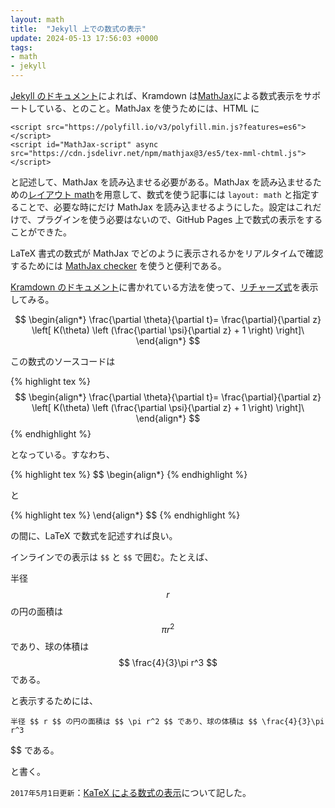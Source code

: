 ```yaml
---
layout: math
title:  "Jekyll 上での数式の表示"
update: 2024-05-13 17:56:03 +0000
tags:
- math
- jekyll
---
```

[Jekyll のドキュメント](http://jekyllrb.com/docs/extras/)によれば、Kramdown は[MathJax](http://www.mathjax.org/)による数式表示をサポートしている、とのこと。MathJax を使うためには、HTML に
```
<script src="https://polyfill.io/v3/polyfill.min.js?features=es6"></script>
<script id="MathJax-script" async src="https://cdn.jsdelivr.net/npm/mathjax@3/es5/tex-mml-chtml.js"></script>
```
と記述して、MathJax を読み込ませる必要がある。MathJax を読み込ませるための[レイアウト math](https://github.com/sekika/sekika.github.io/blob/master/_layouts/math.html)を用意して、数式を使う記事には ```layout: math``` と指定することで、必要な時にだけ MathJax を読み込ませるようにした。設定はこれだけで、プラグインを使う必要はないので、GitHub Pages 上で数式の表示をすることができた。

LaTeX 書式の数式が MathJax でどのように表示されるかをリアルタイムで確認するためには [MathJax checker](http://gyafun.jp/ln/MathJax.html) を使うと便利である。

[Kramdown のドキュメント](http://kramdown.gettalong.org/syntax.html#math-blocks)に書かれている方法を使って、[リチャーズ式](https://ja.wikipedia.org/wiki/%E3%83%AA%E3%83%81%E3%83%A3%E3%83%BC%E3%82%BA%E5%BC%8F)を表示してみる。

$$
\begin{align*}
\frac{\partial \theta}{\partial t}= \frac{\partial}{\partial z} 
\left[ K(\theta) \left (\frac{\partial \psi}{\partial z} + 1 \right) \right]\ 
\end{align*}
$$

この数式のソースコードは

{% highlight tex %}
$$
\begin{align*}
\frac{\partial \theta}{\partial t}= \frac{\partial}{\partial z}
\left[ K(\theta) \left (\frac{\partial \psi}{\partial z} + 1 \right) \right]\
\end{align*}
$$
{% endhighlight %}

となっている。すなわち、

{% highlight tex %}
$$
\begin{align*}
{% endhighlight %}

と

{% highlight tex %}
\end{align*}
$$
{% endhighlight %}

の間に、LaTeX で数式を記述すれば良い。

インラインでの表示は ```$$``` と ```$$``` で囲む。たとえば、

半径 $$ r $$ の円の面積は $$ \pi r^2 $$ であり、球の体積は $$ \frac{4}{3}\pi r^3 $$ である。

と表示するためには、

    半径 $$ r $$ の円の面積は $$ \pi r^2 $$ であり、球の体積は $$ \frac{4}{3}\pi r^3
 $$ である。

と書く。

```2017年5月1日更新```：[KaTeX による数式の表示](https://sekika.github.io/2017/05/01/katex-equation/)について記した。
